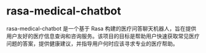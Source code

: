 # rasa-medical-chatbot
rasa-medical-chatbot 是一个基于 Rasa 构建的医疗问答聊天机器人，旨在提供用户友好的医疗信息查询和咨询服务。该项目的目标是帮助用户快速获取常见医疗问题的答案，提供健康建议，并指导用户何时应该寻求专业的医疗帮助。
